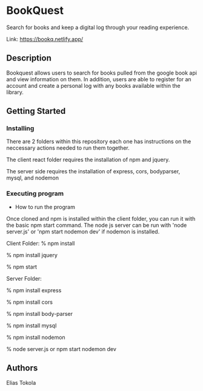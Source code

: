 # BookQuest

Search for books and keep a digital log through your reading experience.

Link: https://bookq.netlify.app/

## Description

Bookquest allows users to search for books pulled from the google book api and view information on them. 
In addition, users are able to register for an account and create a personal log with any books available within the library.

## Getting Started

### Installing

There are 2 folders within this repository each one has instructions on the neccessary actions needed to run them together. 

The client react folder requires the installation of npm and jquery.

The server side requires the installation of express, cors, bodyparser, mysql, and nodemon

### Executing program

* How to run the program

Once cloned and npm is installed within the client folder, you can run it with the basic npm start command.
The node js server can be run with 'node server.js' or 'npm start nodemon dev' if nodemon is installed.

Client Folder:
  % npm install
  
  % npm install jquery
  
  % npm start

Server Folder:

  % npm install express
  
  % npm install cors
  
  % npm install body-parser
  
  % npm install mysql
  
  % npm install nodemon
  
  % node server.js or npm start nodemon dev
  
## Authors

Elias Tokola
